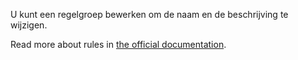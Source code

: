 U kunt een regelgroep bewerken om de naam en de beschrijving te wijzigen.

Read more about rules in [the official documentation](https://docs.firefly-iii.org/advanced-concepts/rules).